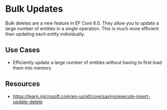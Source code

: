 # Bulk Updates

Bulk deletes are a new feature in EF Core 6.0.  They allow you to update a large number of entities in a single operation.  This is much more efficient than updating each entity individually.

## Use Cases

- Efficiently update a large number of entities without having to first load them into memory

## Resources

- https://learn.microsoft.com/en-us/ef/core/saving/execute-insert-update-delete